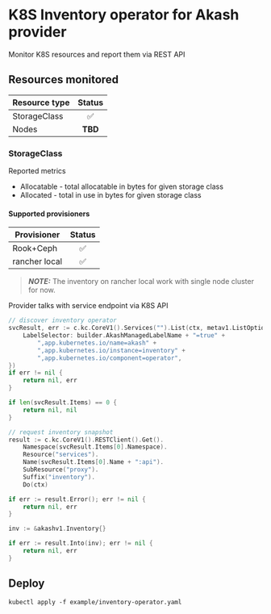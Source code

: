 # K8S Inventory operator for Akash provider

Monitor K8S resources and report them via REST API

## Resources monitored
| Resource type | Status |
|---|:---:|
|StorageClass|✅|
|Nodes|**TBD**|

### StorageClass
Reported metrics
- Allocatable - total allocatable in bytes for given storage class
- Allocated - total in use in bytes for given storage class

#### Supported provisioners
| Provisioner | Status |
|---|:---:|
|Rook+Ceph|✅|
|rancher local|✅|

> **_NOTE:_**  The inventory on rancher local work with single node cluster for now.

Provider talks with service endpoint via K8S API
```go
// discover inventory operator
svcResult, err := c.kc.CoreV1().Services("").List(ctx, metav1.ListOptions{
    LabelSelector: builder.AkashManagedLabelName + "=true" +
        ",app.kubernetes.io/name=akash" +
        ",app.kubernetes.io/instance=inventory" +
        ",app.kubernetes.io/component=operator",
})
if err != nil {
    return nil, err
}

if len(svcResult.Items) == 0 {
    return nil, nil
}

// request inventory snapshot
result := c.kc.CoreV1().RESTClient().Get().
    Namespace(svcResult.Items[0].Namespace).
    Resource("services").
    Name(svcResult.Items[0].Name + ":api").
    SubResource("proxy").
    Suffix("inventory").
    Do(ctx)

if err := result.Error(); err != nil {
    return nil, err
}

inv := &akashv1.Inventory{}

if err := result.Into(inv); err != nil {
    return nil, err
}

```

## Deploy
```shell
kubectl apply -f example/inventory-operator.yaml
```
